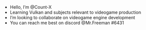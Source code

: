 - Hello, I’m @Count-X
- Learning Vulkan and subjects relevant to videogame production
- I’m looking to collaborate on videogame engine development
- You can reach me best on discord @Mr.Freeman #6431

